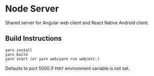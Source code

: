 # Node Server

Shared server for Angular web client and React Native Android client.

## Build Instructions

```
yarn install
yarn build
yarn start (or yarn web/yarn run web/etc.)
```

Defaults to port 5000 if `PORT` environment variable is not set.

